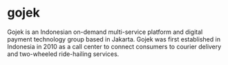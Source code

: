 # gojek
Gojek is an Indonesian on-demand multi-service platform and digital payment technology group based in Jakarta. Gojek was first established in Indonesia in 2010 as a call center to connect consumers to courier delivery and two-wheeled ride-hailing services.
